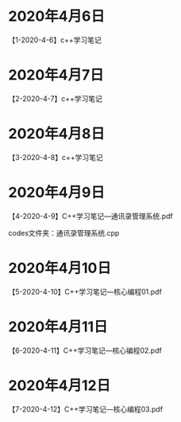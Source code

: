 # 2020年4月6日

【1-2020-4-6】c++学习笔记

# 2020年4月7日

【2-2020-4-7】c++学习笔记

# 2020年4月8日

【3-2020-4-8】c++学习笔记



# 2020年4月9日

【4-2020-4-9】C++学习笔记—通讯录管理系统.pdf

codes文件夹：通讯录管理系统.cpp

# 2020年4月10日

【5-2020-4-10】C++学习笔记—核心编程01.pdf

# 2020年4月11日

【6-2020-4-11】C++学习笔记—核心编程02.pdf

# 2020年4月12日

【7-2020-4-12】C++学习笔记—核心编程03.pdf

